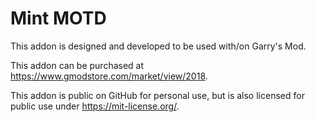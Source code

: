 # Mint MOTD

This addon is designed and developed to be used with/on Garry's Mod. 

This addon can be purchased at https://www.gmodstore.com/market/view/2018.

This addon is public on GitHub for personal use, but is also licensed for public use under https://mit-license.org/.
